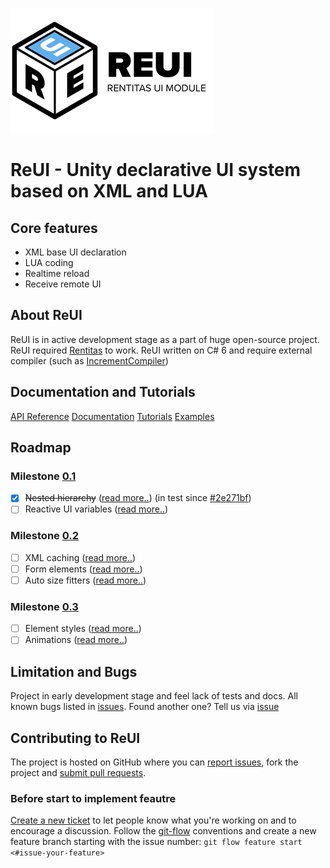 ![alt text](https://raw.githubusercontent.com/alerdenisov/ReUI/master/Resources/reui-logo-200.png "ReUI Rentitas module for UI")
# ReUI - Unity declarative UI system based on XML and LUA

## Core features
- XML base UI declaration
- LUA coding
- Realtime reload
- Receive remote UI

## About ReUI
ReUI is in active development stage as a part of huge open-source project. ReUI required [Rentitas](https://github.com/alerdenisov/Rentitas) to work. ReUI written on C# 6 and require external compiler (such as [IncrementCompiler](https://github.com/SaladLab/Unity3D.IncrementalCompiler))

## Documentation and Tutorials
[API Reference](https://github.com/alerdenisov/ReUI/wiki)
[Documentation](https://github.com/alerdenisov/ReUI/wiki)
[Tutorials](https://github.com/alerdenisov/ReUI/wiki)
[Examples](https://github.com/alerdenisov/ReUI/wiki)

## Roadmap
### Milestone [0.1](https://github.com/alerdenisov/ReUI/milestone/1)
- [x] ~~Nested hierarchy~~ ([read more..](https://github.com/alerdenisov/ReUI/issues/6)) (in test since [#2e271bf](https://github.com/alerdenisov/ReUI/tree/2e271bfbd4abac4f91c9c11bfbffb3be151786ec))
- [ ] Reactive UI variables ([read more..](https://github.com/alerdenisov/ReUI/issues/4))

### Milestone [0.2](https://github.com/alerdenisov/ReUI/milestone/2)
- [ ] XML caching ([read more..](https://github.com/alerdenisov/ReUI/issues/1))
- [ ] Form elements ([read more..](https://github.com/alerdenisov/ReUI/issues/7))
- [ ] Auto size fitters ([read more..](https://github.com/alerdenisov/ReUI/issues/5))

### Milestone [0.3](https://github.com/alerdenisov/ReUI/milestone/3)
- [ ] Element styles ([read more..](https://github.com/alerdenisov/ReUI/issues/3))
- [ ] Animations ([read more..](https://github.com/alerdenisov/ReUI/issues/2))

## Limitation and Bugs
Project in early development stage and feel lack of tests and docs. All known bugs listed in [issues](https://github.com/alerdenisov/ReUI/labels/bug). Found another one? Tell us via [issue](https://github.com/alerdenisov/ReUI/issues/new)

## Contributing to ReUI
The project is hosted on GitHub where you can [report issues](https://github.com/alerdenisov/ReUI/issues), fork the project and [submit pull requests](https://github.com/alerdenisov/ReUI/pulls).

### Before start to implement feautre
[Create a new ticket](https://github.com/alerdenisov/ReUI/issues/new) to let people know what you're working on and to encourage a discussion. Follow the [git-flow](https://github.com/nvie/gitflow) conventions and create a new feature branch starting with the issue number: `git flow feature start <#issue-your-feature>`